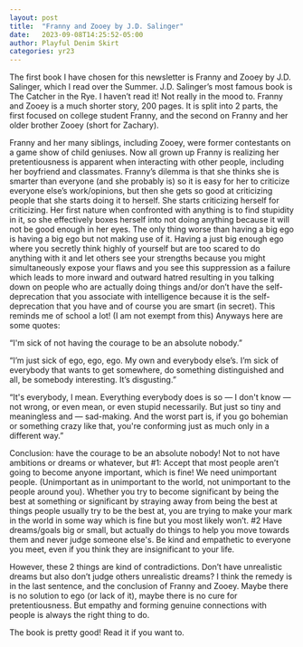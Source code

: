 ```yaml
---
layout: post
title:  "Franny and Zooey by J.D. Salinger"
date:   2023-09-08T14:25:52-05:00
author: Playful Denim Skirt
categories: yr23
---
```

The first book I have chosen for this newsletter is Franny and Zooey by J.D. Salinger, which I read over the Summer. J.D. Salinger’s most famous book is The Catcher in the Rye. I haven’t read it! Not really in the mood to. Franny and Zooey is a much shorter story, 200 pages. It is split into 2 parts, the first focused on college student Franny, and the second on Franny and her older brother Zooey (short for Zachary). 

Franny and her many siblings, including Zooey, were former contestants on a game show of child geniuses. Now all grown up Franny is realizing her pretentiousness is apparent when interacting with other people, including her boyfriend and classmates. Franny’s dilemma is that she thinks she is smarter than everyone (and she probably is) so it is easy for her to criticize everyone else’s work/opinions, but then she gets so good at criticizing people that she starts doing it to herself. She starts criticizing herself for criticizing. Her first nature when confronted with anything is to find stupidity in it, so she effectively boxes herself into not doing anything because it will not be good enough in her eyes. The only thing worse than having a big ego is having a big ego but not making use of it. Having a just big enough ego where you secretly think highly of yourself but are too scared to do anything with it and let others see your strengths because you might simultaneously expose your flaws and you see this suppression as a failure which leads to more inward and outward hatred resulting in you talking down on people who are actually doing things and/or don’t have the self-deprecation that you associate with intelligence because it is the self-deprecation that you have and of course you are smart (in secret). This reminds me of school a lot! (I am not exempt from this) Anyways here are some quotes: 

“I'm sick of not having the courage to be an absolute nobody.”

“I’m just sick of ego, ego, ego. My own and everybody else’s. I’m sick of everybody that wants to get somewhere, do something distinguished and all, be somebody interesting. It’s disgusting.”

“It's everybody, I mean. Everything everybody does is so — I don't know — not wrong, or even mean, or even stupid necessarily. But just so tiny and meaningless and — sad-making. And the worst part is, if you go bohemian or something crazy like that, you're conforming just as much only in a different way.”


Conclusion: have the courage to be an absolute nobody! Not to not have ambitions or dreams or whatever, but #1: Accept that most people aren’t going to become anyone important, which is fine! We need unimportant people. (Unimportant as in unimportant to the world, not unimportant to the people around you). Whether you try to become significant by being the best at something or significant by straying away from being the best at things people usually try to be the best at, you are trying to make your mark in the world in some way which is fine but you most likely won’t. #2 Have dreams/goals big or small, but actually do things to help you move towards them and never judge someone else's. Be kind and empathetic to everyone you meet, even if you think they are insignificant to your life. 

However, these 2 things are kind of contradictions. Don’t have unrealistic dreams but also don’t judge others unrealistic dreams? I think the remedy is in the last sentence, and the conclusion of Franny and Zooey. Maybe there is no solution to ego (or lack of it), maybe there is no cure for pretentiousness. But empathy and forming genuine connections with people is always the right thing to do. 

The book is pretty good! Read it if you want to. 

